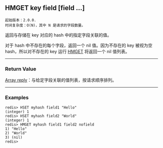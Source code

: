 ## HMGET key field [field ...]

    起始版本：2.0.0.
    时间复杂度：O(N)，其中 N 是请求的字段数量。

返回与存储在 key 对应的 hash 中的指定字段关联的值。

对于 hash 中不存在的每个字段，返回一个 nil 值。因为不存在的 key 被视为空 hash，所以对不存在的 key 运行 [HMGET](hmget.md) 将返回一个 nil 值列表。

---

### Return Value

[Array reply](../topics/protocol.md#resp-arrays)：与给定字段关联的值列表，按请求顺序排列。

---

### Examples

```
redis> HSET myhash field1 "Hello"
(integer) 1
redis> HSET myhash field2 "World"
(integer) 1
redis> HMGET myhash field1 field2 nofield
1) "Hello"
2) "World"
3) (nil)
redis> 
```